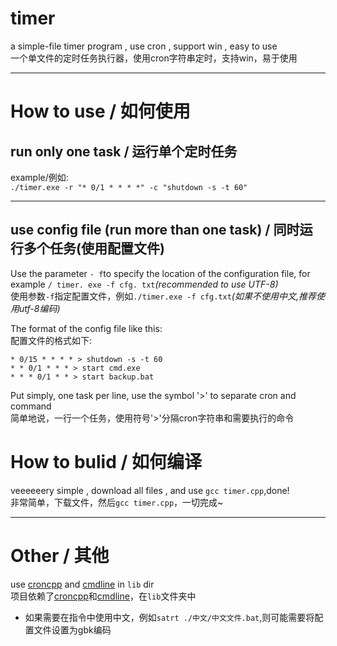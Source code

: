 # timer
a simple-file timer program , use cron , support win , easy to use  
一个单文件的定时任务执行器，使用cron字符串定时，支持win，易于使用
***

# How to use / 如何使用
## run only one task / 运行单个定时任务 
example/例如:  
`./timer.exe -r "* 0/1 * * * *" -c "shutdown -s -t 60"`
***
## use config file (run more than one task) / 同时运行多个任务(使用配置文件)
Use the parameter ` - f `to specify the location of the configuration file, for example `/ timer. exe -f cfg. txt`*(recommended to use UTF-8)*  
使用参数`-f`指定配置文件，例如`./timer.exe -f cfg.txt`*(如果不使用中文,推荐使用utf-8编码)*  

The format of the config file like this:    
配置文件的格式如下:
```
* 0/15 * * * * > shutdown -s -t 60
* * 0/1 * * * > start cmd.exe
* * * 0/1 * * > start backup.bat
```
Put simply, one task per line, use the symbol '>' to separate cron and command  
简单地说，一行一个任务，使用符号'>'分隔cron字符串和需要执行的命令

# How to bulid / 如何编译
veeeeeery simple , download all files , and use `gcc timer.cpp`,done!  
非常简单，下载文件，然后`gcc timer.cpp`，一切完成~
***
# Other / 其他
use [croncpp](github.com/mariusbancila/croncpp) and [cmdline](github.com/tanakh/cmdline) in `lib` dir  
项目依赖了[croncpp](github.com/mariusbancila/croncpp)和[cmdline](github.com/tanakh/cmdline)，在`lib`文件夹中  

* 如果需要在指令中使用中文，例如`satrt ./中文/中文文件.bat`,则可能需要将配置文件设置为gbk编码  
